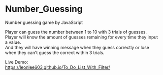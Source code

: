 # Number_Guessing
Number guessing game by JavaScript

Player can guess the number between 1 to 10 with 3 trials of guesses.<br>
Player will know the amount of guesses remaining for every time they input a value.<br>
And they will have winning message when they guess correctly or lose when they can't guess the correct within 3 trials.<br>

Live Demo:<br>
https://leonlee603.github.io/To_Do_List_With_Filter/
